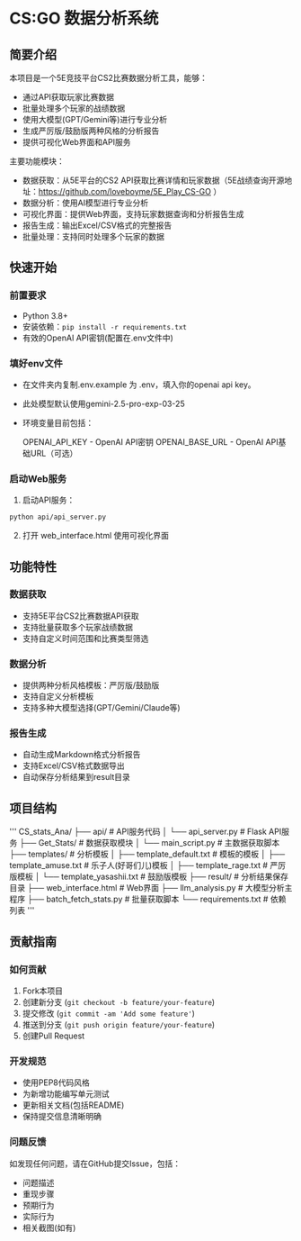 # CS:GO 数据分析系统

## 简要介绍
本项目是一个5E竞技平台CS2比赛数据分析工具，能够：
- 通过API获取玩家比赛数据
- 批量处理多个玩家的战绩数据
- 使用大模型(GPT/Gemini等)进行专业分析
- 生成严厉版/鼓励版两种风格的分析报告
- 提供可视化Web界面和API服务

主要功能模块：
- 数据获取：从5E平台的CS2 API获取比赛详情和玩家数据（5E战绩查询开源地址：https://github.com/loveboyme/5E_Play_CS-GO ）
- 数据分析：使用AI模型进行专业分析
- 可视化界面：提供Web界面，支持玩家数据查询和分析报告生成
- 报告生成：输出Excel/CSV格式的完整报告
- 批量处理：支持同时处理多个玩家的数据

## 快速开始

### 前置要求
- Python 3.8+
- 安装依赖：`pip install -r requirements.txt`
- 有效的OpenAI API密钥(配置在.env文件中)

### 填好env文件
- 在文件夹内复制.env.example 为 .env，填入你的openai api key。

- 此处模型默认使用gemini-2.5-pro-exp-03-25

- 环境变量目前包括：

  OPENAI_API_KEY - OpenAI API密钥
  OPENAI_BASE_URL - OpenAI API基础URL（可选）

### 启动Web服务
1. 启动API服务：
```bash
python api/api_server.py
```
2. 打开 web_interface.html 使用可视化界面

## 功能特性

### 数据获取
- 支持5E平台CS2比赛数据API获取
- 支持批量获取多个玩家战绩数据
- 支持自定义时间范围和比赛类型筛选

### 数据分析
- 提供两种分析风格模板：严厉版/鼓励版
- 支持自定义分析模板
- 支持多种大模型选择(GPT/Gemini/Claude等)

### 报告生成
- 自动生成Markdown格式分析报告
- 支持Excel/CSV格式数据导出
- 自动保存分析结果到result目录

## 项目结构
'''
CS_stats_Ana/
├── api/                  # API服务代码
│   └── api_server.py     # Flask API服务
├── Get_Stats/            # 数据获取模块
│   └── main_script.py    # 主数据获取脚本
├── templates/            # 分析模板
│   ├── template_default.txt # 模板的模板
│   ├── template_amuse.txt # 乐子人(好哥们儿)模板
│   ├── template_rage.txt # 严厉版模板
│   └── template_yasashii.txt # 鼓励版模板
├── result/               # 分析结果保存目录
├── web_interface.html    # Web界面
├── llm_analysis.py       # 大模型分析主程序
├── batch_fetch_stats.py  # 批量获取脚本
└── requirements.txt      # 依赖列表
'''


## 贡献指南

### 如何贡献
1. Fork本项目
2. 创建新分支 (`git checkout -b feature/your-feature`)
3. 提交修改 (`git commit -am 'Add some feature'`)
4. 推送到分支 (`git push origin feature/your-feature`)
5. 创建Pull Request

### 开发规范
- 使用PEP8代码风格
- 为新增功能编写单元测试
- 更新相关文档(包括README)
- 保持提交信息清晰明确

### 问题反馈
如发现任何问题，请在GitHub提交Issue，包括：
- 问题描述
- 重现步骤
- 预期行为
- 实际行为
- 相关截图(如有)


